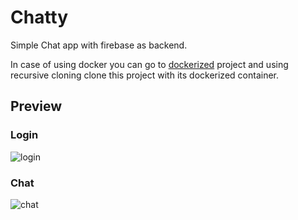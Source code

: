 # Chatty

Simple Chat app with firebase as backend.

In case of using docker you can go to [dockerized](https://gitlab.com/adnanahmady/react-firebase-chat-container-dockerized)
project and using recursive cloning clone this project with its dockerized container.

## Preview

### Login

![login](https://gitlab.com/adnanahmady/react-firebase-chat-container-dockerized/-/raw/master/readme-files/login.png)

### Chat

![chat](https://gitlab.com/adnanahmady/react-firebase-chat-container-dockerized/-/raw/master/readme-files/chat.png)
